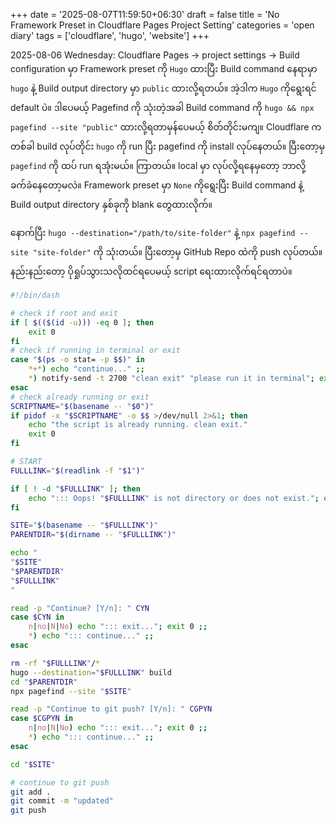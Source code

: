 +++
date = '2025-08-07T11:59:50+06:30'
draft = false
title = 'No Framework Preset in Cloudflare Pages Project Setting'
categories = 'open diary'
tags = ['cloudflare', 'hugo', 'website']
+++

2025-08-06 Wednesday: Cloudflare Pages &rarr; project settings &rarr; Build configuration မှာ Framework preset ကို `Hugo` ထားပြီး Build command နေရာမှာ `hugo` နဲ့ Build output directory မှာ `public` ထားလို့ရတယ်။ အဲ့ဒါက `Hugo` ကိုရွေးရင် default ပဲ။ ဒါပေမယ့် Pagefind ကို သုံးတဲ့အခါ Build command ကို `hugo && npx pagefind --site "public"` ထားလို့ရတာမှန်ပေမယ့် စိတ်တိုင်းမကျ။ Cloudflare က တစ်ခါ build လုပ်တိုင်း `hugo` ကို run ပြီး pagefind ကို install လုပ်နေတယ်။ ပြီးတော့မှ `pagefind` ကို ထပ် run ရအုံးမယ်။ ကြာတယ်။ local မှာ လုပ်လို့ရနေမှတော့ ဘာလို့ခက်ခဲနေတော့မလဲ။ Framework preset မှာ `None` ကိုရွေးပြီး Build command နဲ့ Build output directory နှစ်ခုကို blank တွေထားလိုက်။

နောက်ပြီး `hugo --destination="/path/to/site-folder"` နဲ့ `npx pagefind --site "site-folder"` ကို သုံးတယ်။ ပြီးတော့မှ GitHub Repo ထဲကို push လုပ်တယ်။ နည်းနည်းတော့ ပိုရှုပ်သွားသလိုထင်ရပေမယ့် script ရေးထားလိုက်ရင်ရတာပဲ။

```bash
#!/bin/dash

# check if root and exit
if [ $(($(id -u))) -eq 0 ]; then
    exit 0
fi
# check if running in terminal or exit
case "$(ps -o stat= -p $$)" in
    *+*) echo "continue..." ;;
    *) notify-send -t 2700 "clean exit" "please run it in terminal"; exit 0 ;;
esac
# check already running or exit
SCRIPTNAME="$(basename -- "$0")"
if pidof -x "$SCRIPTNAME" -o $$ >/dev/null 2>&1; then
    echo "the script is already running. clean exit."
    exit 0
fi

# START
FULLLINK="$(readlink -f "$1")"

if [ ! -d "$FULLLINK" ]; then
    echo "::: Oops! "$FULLLINK" is not directory or does not exist."; exit 0
fi

SITE="$(basename -- "$FULLLINK")"
PARENTDIR="$(dirname -- "$FULLLINK")"

echo "
"$SITE"
"$PARENTDIR"
"$FULLLINK"
"

read -p "Continue? [Y/n]: " CYN
case $CYN in
    n|no|N|No) echo "::: exit..."; exit 0 ;;
    *) echo "::: continue..." ;;
esac

rm -rf "$FULLLINK"/*
hugo --destination="$FULLLINK" build
cd "$PARENTDIR"
npx pagefind --site "$SITE"

read -p "Continue to git push? [Y/n]: " CGPYN
case $CGPYN in
    n|no|N|No) echo "::: exit..."; exit 0 ;;
    *) echo "::: continue..." ;;
esac

cd "$SITE"

# continue to git push
git add .
git commit -m "updated"
git push
```